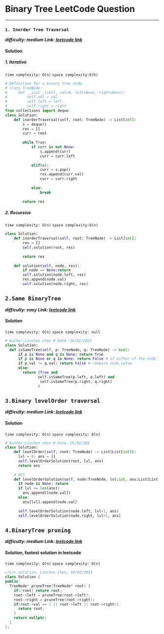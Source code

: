# Binary Tree LeetCode Question
---
### `1. Inorder Tree Traversal`
***difficulty: medium***
***Link: [leetcode link](https://leetcode.com/problems/binary-tree-inorder-traversal/)***
#### Solution

##### 1. Iterative 
`time complexity: O(n)`
`space complexity:O(h)`
```Python
# Definition for a binary tree node.
# class TreeNode:
#     def __init__(self, val=0, left=None, right=None):
#         self.val = val
#         self.left = left
#         self.right = right
from collections import deque
class Solution:
    def inorderTraversal(self, root: TreeNode) -> List[int]:
        s = deque()
        res = []
        curr = root
        
        while True:
            if curr is not None:
                s.append(curr)
                curr = curr.left
                
            elif(s):
                curr = s.pop()
                res.append(curr.val)
                curr = curr.right
            
            else:
                break
                
        return res
```

##### 2. Recursive
`time complexity: O(n)`
`space complexity:O(n)`
```Python
class Solution:
    def inorderTraversal(self, root: TreeNode) -> List[int]:
        res = []
        self.solution(root, res)
                
        return res
    
    def solution(self, node, res):
        if node == None:return
        self.solution(node.left, res)
        res.append(node.val)
        self.solution(node.right, res)
```


## `2.Same BinaryTree`
***difficulty: easy***
***Link: [leetcode link](https://leetcode.com/problems/same-tree/)***
#### Solution
`time complexity: O(n)`
`space complexity: null`
```Python
# Author:Linchen chen # Date：16/02/2021
class Solution:
  def isSameTree(self, p: TreeNode, q: TreeNode) -> bool:
      if p is None and q is None: return True
      if p is None or q is None: return False # if either of the node is empty
      if p.val != q.val: return False # compare node.value
      else:
        return (True and
               self.isSameTree(p.left, q.left) and 
                self.isSameTree(p.right, q.right)
               )
```

## `3.Binary levelOrder traversal`
***difficulty: medium***
***Link: [leetcode link](https://leetcode.com/problems/binary-tree-level-order-traversal/)***
#### Solution
`time complexity: O(n)`
`space complexity: O(n)`

```Python
# Author:Linchen chen # Date：16/02/202
class Solution:
    def levelOrder(self, root: TreeNode) -> List[List[int]]:
      lvl = 0; ans = []
      self.levelOrderSolution(root, lvl, ans)
      return ans
    
    # DFS
    def levelOrderSolution(self, node:TreeNode, lvl:int, ans:List[List[int]]) -> None:
      if node is None: return
      if lvl >= len(ans):
        ans.append([node.val])
      else:
        ans[lvl].append(node.val)
        
      self.levelOrderSolution(node.left, lvl+1, ans)
      self.levelOrderSolution(node.right, lvl+1, ans)
```

## `4.BinaryTree pruning`
***difficulty: medium***
***Link: [leetcode link](https://leetcode.com/problems/binary-tree-pruning/)***
#### Solution, fastest solution in leetcode
`time complexity: O(n)`
`space complexity: O(n)`
```c++
//C++ solution, Linchen Chen, 16/02/2021
class Solution {
public:
  TreeNode* pruneTree(TreeNode* root) {
    if(!root) return root;
    root->left = pruneTree(root->left);
    root->right = pruneTree(root->right);
    if(root->val == 1 || root->left || root->right){
      return root;
    }
    return nullptr;
  }
};
```